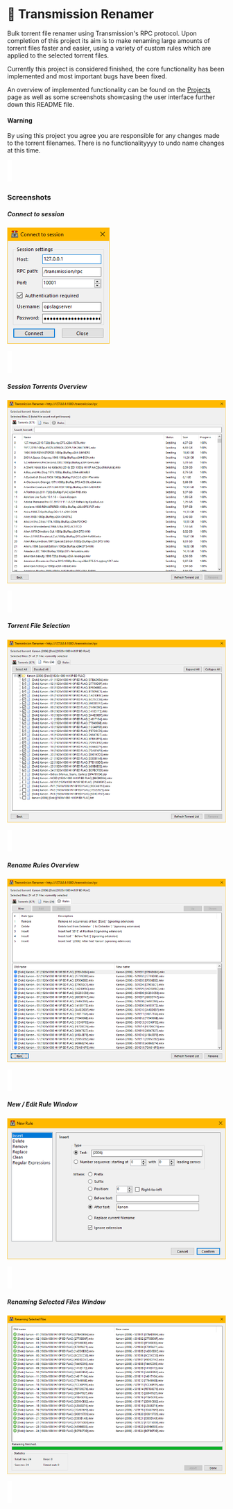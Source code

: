 # 🧲 Transmission Renamer
Bulk torrent file renamer using Transmission's RPC protocol. Upon completion of this project its aim is to make renaming large amounts of torrent files faster and easier, using a variety of custom rules which are applied to the selected torrent files.

Currently this project is considered finished, the core functionality has been implemented and most important bugs have been fixed.

An overview of implemented functionality can be found on the [Projects](https://github.com/dvingerh/transmission-renamer/projects) page as well as some screenshots showcasing the user interface further down this README file.

#### Warning
By using this project you agree you are responsible for any changes made to the torrent filenames. There is no functionalityyyy to undo name changes at this time.

![](/Screenshots/spacer.png?raw=true)

### Screenshots

##### Connect to session

![Connect to session](/Screenshots/connect.png?raw=true "Connect to session")

![](/Screenshots/spacer.png?raw=true)

##### Session Torrents Overview

![Session Torrents Overview](/Screenshots/torrents.gif?raw=true "Session Torrents Overview")

![](/Screenshots/spacer.png?raw=true)

##### Torrent File Selection

![File selection](/Screenshots/files.png?raw=true "File selection")

![](/Screenshots/spacer.png?raw=true)

##### Rename Rules Overview

![Rename Rules Overview](/Screenshots/rules.png?raw=true "Rename Rules Overview")

![](/Screenshots/spacer.png?raw=true)

##### New / Edit Rule Window

![New / Edit Rule Window](/Screenshots/newrule.png?raw=true "New / Edit Rule Window")

![](/Screenshots/spacer.png?raw=true)


##### Renaming Selected Files Window

![Renaming Selected Files Window](/Screenshots/renaming.png?raw=true "Renaming Selected Filess Window")

![](/Screenshots/spacer.png?raw=true)
